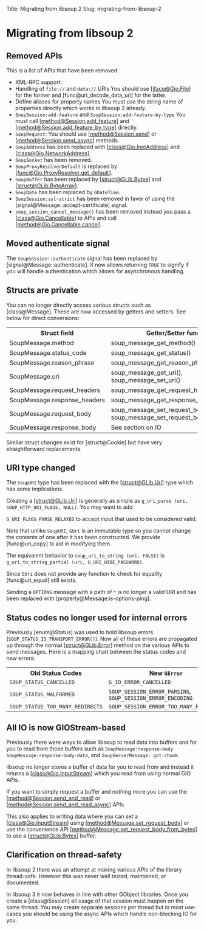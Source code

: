 Title: Migrating from libsoup 2
Slug: migrating-from-libsoup-2

# Migrating from libsoup 2

## Removed APIs

This is a list of APIs that have been removed:

 - XML-RPC support.
 - Handling of `file://` and `data://` URIs You should use [iface@Gio.File] for
   the former and [func@uri_decode_data_uri] for the latter.
 - Define aliases for property names You must use the string name of properties
   directly which works in libsoup 2 already.
 - `SoupSession:add-feature` and `SoupSession:add-feature-by-type` You must call
   [method@Session.add_feature] and [method@Session.add_feature_by_type]
   directly.
 - `SoupRequest`: You should use [method@Session.send] or
   [method@Session.send_async] methods.
 - `SoupAddress` has been replaced with [class@Gio.InetAddress] and
   [class@Gio.NetworkAddress].
 - `SoupSocket` has been removed.
 - `SoupProxyResolverDefault` is replaced by
   [func@Gio.ProxyResolver.get_default].
 - `SoupBuffer` has been replaced by [struct@GLib.Bytes] and
   [struct@GLib.ByteArray].
 - `SoupDate` has been replaced by `GDateTime`.
 - `SoupSession:ssl-strict` has been removed in favor of using the
   [signal@Message::accept-certificate] signal.
 - `soup_session_cancel_message()` has been removed instead you
   pass a [class@Gio.Cancellable] to APIs and call [method@Gio.Cancellable.cancel].

## Moved authenticate signal

The `SoupSession::authenticate` signal has been replaced by
[signal@Message::authenticate]. It now allows returning `TRUE` to signify if
you will handle authentication which allows for asynchronous handling.

## Structs are private

You can no longer directly access various structs such as [class@Message]. These are
now accessed by getters and setters. See below for direct
conversions:

<!-- TODO add links -->
<table>
    <tr>
        <th>Struct field</th>
        <th>Getter/Setter function</th>
    </tr>
    <tr>
        <td>SoupMessage.method</td>
        <td>soup_message_get_method()</td>
    </tr>
    <tr>
        <td>SoupMessage.status_code</td>
        <td>soup_message_get_status()</td>
    </tr>
    <tr>
        <td>SoupMessage.reason_phrase</td>
        <td>soup_message_get_reason_phrase()</td>
    </tr>
    <tr>
        <td>SoupMessage.uri</td>
        <td>soup_message_get_uri(), soup_message_set_uri()</td>
    </tr>
    <tr>
        <td>SoupMessage.request_headers</td>
        <td>soup_message_get_request_headers()</td>
    </tr>
    <tr>
        <td>SoupMessage.response_headers</td>
        <td>soup_message_get_response_headers()</td>
    </tr>
    <tr>
        <td>SoupMessage.request_body</td>
        <td>soup_message_set_request_body(), soup_message_set_request_body_from_bytes()</td>
    </tr>
    <tr>
        <td>SoupMessage.response_body</td>
        <td>See section on IO</td>
    </tr>
</table>

Similar struct changes exist for [struct@Cookie] but have very straightforward
replacements.

## URI type changed

The `SoupURI` type has been replaced with the [struct@GLib.Uri] type which has
some implications.

Creating a [struct@GLib.Uri] is generally as simple as `g_uri_parse (uri,
 SOUP_HTTP_URI_FLAGS, NULL)`. You may want to add

`G_URI_FLAGS_PARSE_RELAXED` to accept input that used to be considered valid.

Note that unlike `SoupURI`, `GUri` is an immutable type so you cannot change the
contents of one after it has been constructed. We provide [func@uri_copy] to aid
in modifying them.

The equivalent behavior to `soup_uri_to_string (uri, FALSE)`
is `g_uri_to_string_partial (uri, G_URI_HIDE_PASSWORD)`.

Since `GUri` does not provide any function to check for equality
[func@uri_equal] still exists.

Sending a `OPTIONS` message with a path of `*` is no longer a valid URI and has
been replaced with [property@Message:is-options-ping].

## Status codes no longer used for internal errors

Previously [enum@Status] was used to hold libsoup errors
(`SOUP_STATUS_IS_TRANSPORT_ERROR()`). Now all of these errors are propagated up
through the normal [struct@GLib.Error] method on the various APIs to send
messages. Here is a mapping chart between the status codes and new errors:

<table>
    <tr>
        <th>Old Status Codes</th>
        <th>New <code>GError</code></th>
    </tr>
    <tr>
        <td><code>SOUP_STATUS_CANCELLED</code></td>
        <td><code>G_IO_ERROR_CANCELLED</code></td>
    </tr>
    <tr>
        <td><code>SOUP_STATUS_MALFORMED</code></td>
        <td><code>SOUP_SESSION_ERROR_PARSING</code>, <code>SOUP_SESSION_ERROR_ENCODING</code></td>
    </tr>
    <tr>
        <td><code>SOUP_STATUS_TOO_MANY_REDIRECTS</code></td>
        <td><code>SOUP_SESSION_ERROR_TOO_MANY_REDIRECTS</code></td>
    </tr>
</table>

## All IO is now GIOStream-based

Previously there were ways to allow libsoup to read data into buffers and for
you to read from those buffers such as `SoupMessage:response-body`
`SoupMessage:response-body-data`, and `SoupServerMessage::got-chunk`.

libsoup no longer stores a buffer of data for you to read from and instead it
returns a [class@Gio.InputStream] which you read from using normal GIO APIs.

If you want to simply request a buffer and nothing more you can use the
[method@Session.send_and_read] or [method@Session.send_and_read_async] APIs.

This also applies to writing data where you can set a [class@Gio.InputStream]
using [method@Message.set_request_body] or use the convenience API
[method@Message.set_request_body_from_bytes] to use a [struct@GLib.Bytes]
buffer.

## Clarification on thread-safety

In libsoup 2 there was an attempt at making various APIs of the library
thread-safe. However this was never well tested, maintained, or documented.

In libsoup 3 it now behaves in line with other GObject libraries. Once you
create a [class@Session] all usage of that session must happen on the same
thread. You may create separate sessions per thread but in most use-cases you
should be using the async APIs which handle non-blocking IO for you.
